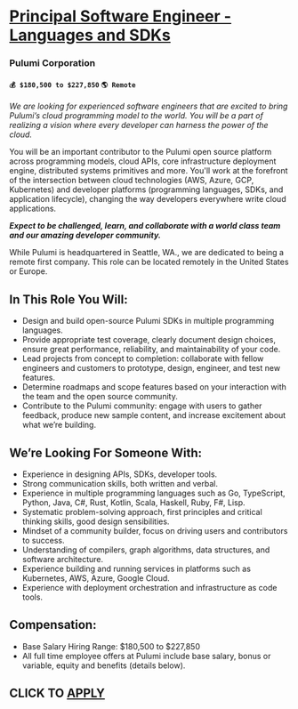 # [Principal Software Engineer - Languages and SDKs](https://www.remotewlb.com/apply/principal-software-engineer-languages-and-sdks)  
### Pulumi Corporation  
#### `💰 $180,500 to $227,850` `🌎 Remote`  

_We are looking for experienced software engineers that are excited to bring Pulumi’s cloud programming model to the world. You will be a part of realizing a vision where every developer can harness the power of the cloud._

You will be an important contributor to the Pulumi open source platform across programming models, cloud APIs, core infrastructure deployment engine, distributed systems primitives and more. You'll work at the forefront of the intersection between cloud technologies (AWS, Azure, GCP, Kubernetes) and developer platforms (programming languages, SDKs, and application lifecycle), changing the way developers everywhere write cloud applications.

**_Expect to be challenged, learn, and collaborate with a world class team and our amazing developer community._**

While Pulumi is headquartered in Seattle, WA., we are dedicated to being a remote first company. This role can be located remotely in the United States or Europe.

## **In This Role You Will:**

  * Design and build open-source Pulumi SDKs in multiple programming languages.
  * Provide appropriate test coverage, clearly document design choices, ensure great performance, reliability, and maintainability of your code.
  * Lead projects from concept to completion: collaborate with fellow engineers and customers to prototype, design, engineer, and test new features.
  * Determine roadmaps and scope features based on your interaction with the team and the open source community.
  * Contribute to the Pulumi community: engage with users to gather feedback, produce new sample content, and increase excitement about what we’re building.

## **We’re Looking For Someone With:**

  * Experience in designing APIs, SDKs, developer tools.
  * Strong communication skills, both written and verbal.
  * Experience in multiple programming languages such as Go, TypeScript, Python, Java, C#, Rust, Kotlin, Scala, Haskell, Ruby, F#, Lisp.
  * Systematic problem-solving approach, first principles and critical thinking skills, good design sensibilities.
  * Mindset of a community builder, focus on driving users and contributors to success.
  * Understanding of compilers, graph algorithms, data structures, and software architecture.
  * Experience building and running services in platforms such as Kubernetes, AWS, Azure, Google Cloud.
  * Experience with deployment orchestration and infrastructure as code tools.

## **Compensation:**

  * Base Salary Hiring Range: $180,500 to $227,850
  * All full time employee offers at Pulumi include base salary, bonus or variable, equity and benefits (details below).

  
## CLICK TO [APPLY](https://www.remotewlb.com/apply/principal-software-engineer-languages-and-sdks)

